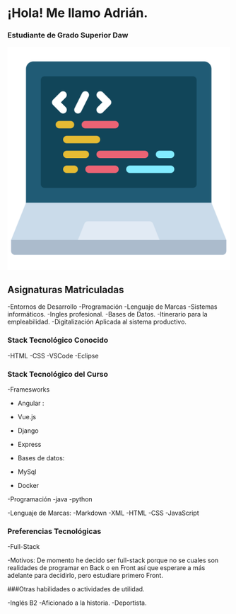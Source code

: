 # ¡Hola! Me llamo Adrián.

### Estudiante de Grado Superior Daw
![](https://github.com/adrianlopez-ai/adrianlopez-ai/blob/main/programacion.png)


## Asignaturas Matriculadas

-Entornos de Desarrollo
-Programación
-Lenguaje de Marcas
-Sistemas informáticos.
-Ingles profesional.
-Bases de Datos.
-Itinerario para la empleabilidad.
-Digitalización Aplicada al sistema productivo.



### Stack Tecnológico Conocido

-HTML
-CSS
-VSCode
-Eclipse

### Stack Tecnológico del Curso

-Framesworks
- Angular :
- Vue.js
- Django
- Express

- Bases de datos:
- MySql
- Docker


-Programación 
-java
-python

-Lenguaje de Marcas:
-Markdown
-XML
-HTML
-CSS
-JavaScript



### Preferencias Tecnológicas

-Full-Stack

-Motivos: 
De momento he decido ser full-stack porque no se cuales son realidades de programar en Back o en Front así que esperare a más adelante para decidirlo, pero estudiare primero Front.



###Otras habilidades o actividades de utilidad.

-Inglés B2
-Aficionado a la historia.
-Deportista.




